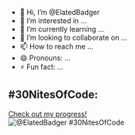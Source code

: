- 👋 Hi, I’m @ElatedBadger
- 👀 I’m interested in ...
- 🌱 I’m currently learning ...
- 💞️ I’m looking to collaborate on ...
- 📫 How to reach me ...
- 😄 Pronouns: ...
- ⚡ Fun fact: ...

<!---
ElatedBadger/ElatedBadger is a ✨ special ✨ repository because its `README.md` (this file) appears on your GitHub profile.
You can click the Preview link to take a look at your changes.
--->
## #30NitesOfCode:
  [Check out my progress!](https://www.codedex.io/@ElatedBadger/30-nites-of-code)  
  ![@ElatedBadger #30NitesOfCode](https://www.codedex.io/api/petStatus?user=ElatedBadger)
